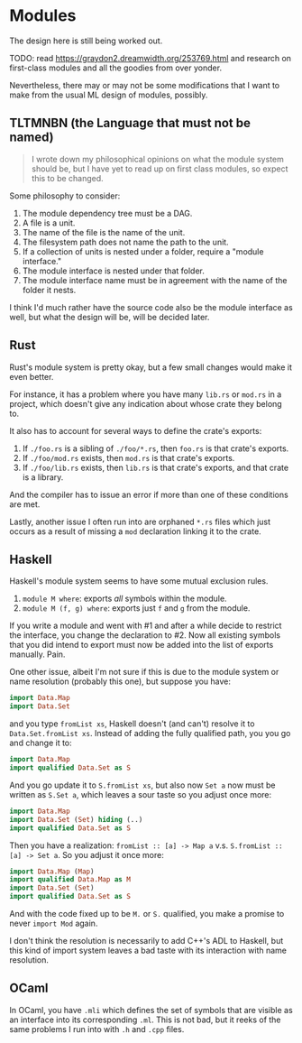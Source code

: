 # Modules

The design here is still being worked out.

TODO: read https://graydon2.dreamwidth.org/253769.html and research on first-class modules and all the goodies from over yonder.

Nevertheless, there may or may not be some modifications that I want to make from the usual ML design of modules, possibly.

## TLTMNBN (the Language that must not be named)

> I wrote down my philosophical opinions on what the module system should be, but I have yet to read up on first class modules, so expect this to be changed.

Some philosophy to consider:

1. The module dependency tree must be a DAG.
2. A file is a unit.
3. The name of the file is the name of the unit.
4. The filesystem path does not name the path to the unit.
5. If a collection of units is nested under a folder, require a "module interface."
6. The module interface is nested under that folder.
7. The module interface name must be in agreement with the name of the folder it nests.

I think I'd much rather have the source code also be the module interface as well, but what the design will be, will be decided later.

## Rust

Rust's module system is pretty okay, but a few small changes would make it even better.

For instance, it has a problem where you have many `lib.rs` or `mod.rs` in a project, which doesn't give any indication about whose crate they belong to.

It also has to account for several ways to define the crate's exports:

1. If `./foo.rs` is a sibling of `./foo/*.rs`, then `foo.rs` is that crate's exports.
2. If `./foo/mod.rs` exists, then `mod.rs` is that crate's exports.
3. If `./foo/lib.rs` exists, then `lib.rs` is that crate's exports, and that crate is a library.

And the compiler has to issue an error if more than one of these conditions are met.

Lastly, another issue I often run into are orphaned `*.rs` files which just occurs as a result of missing a `mod` declaration linking it to the crate.

## Haskell

Haskell's module system seems to have some mutual exclusion rules.

1. `module M where`: exports _all_ symbols within the module.
2. `module M (f, g) where`: exports just `f` and `g` from the module.

If you write a module and went with #1 and after a while decide to restrict the interface, you change the declaration to #2. Now all existing symbols that you did intend to export must now be added into the list of exports manually. Pain.

One other issue, albeit I'm not sure if this is due to the module system or name resolution (probably this one), but suppose you have:

```hs
import Data.Map
import Data.Set
```

and you type `fromList xs`, Haskell doesn't (and can't) resolve it to `Data.Set.fromList xs`. Instead of adding the fully qualified path, you you go and change it to:

```hs
import Data.Map
import qualified Data.Set as S
```

And you go update it to `S.fromList xs`, but also now `Set a` now must be written as `S.Set a`, which leaves a sour taste so you adjust once more:

```hs
import Data.Map
import Data.Set (Set) hiding (..)
import qualified Data.Set as S
```

Then you have a realization: `fromList :: [a] -> Map a` v.s. `S.fromList :: [a] -> Set a`. So you adjust it once more:

```hs
import Data.Map (Map)
import qualified Data.Map as M
import Data.Set (Set)
import qualified Data.Set as S
```

And with the code fixed up to be `M.` or `S.` qualified, you make a promise to never `import Mod` again.

I don't think the resolution is necessarily to add C++'s ADL to Haskell, but this kind of import system leaves a bad taste with its interaction with name resolution.

## OCaml

In OCaml, you have `.mli` which defines the set of symbols that are visible as an interface into its corresponding `.ml`. This is not bad, but it reeks of the same problems I run into with `.h` and `.cpp` files.

